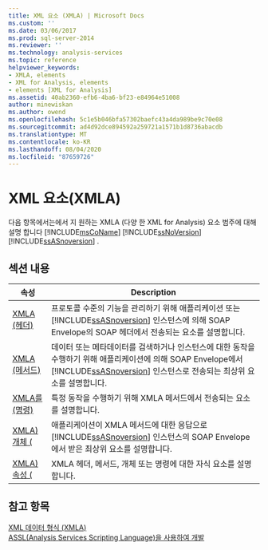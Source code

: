 ```yaml
---
title: XML 요소 (XMLA) | Microsoft Docs
ms.custom: ''
ms.date: 03/06/2017
ms.prod: sql-server-2014
ms.reviewer: ''
ms.technology: analysis-services
ms.topic: reference
helpviewer_keywords:
- XMLA, elements
- XML for Analysis, elements
- elements [XML for Analysis]
ms.assetid: 40ab2360-efb6-4ba6-bf23-e84964e51008
author: minewiskan
ms.author: owend
ms.openlocfilehash: 5c1e5b046bfa57302baefc43a4da989be9c70e08
ms.sourcegitcommit: ad4d92dce894592a259721a1571b1d8736abacdb
ms.translationtype: MT
ms.contentlocale: ko-KR
ms.lasthandoff: 08/04/2020
ms.locfileid: "87659726"
---
```

# <a name="xml-elements-xmla"></a>XML 요소(XMLA)
  다음 항목에서는에서 지 원하는 XMLA (다양 한 XML for Analysis) 요소 범주에 대해 설명 합니다 [!INCLUDE[msCoName](../../includes/msconame-md.md)] [!INCLUDE[ssNoVersion](../../includes/ssnoversion-md.md)] [!INCLUDE[ssASnoversion](../../includes/ssasnoversion-md.md)] .  
  
## <a name="in-this-section"></a>섹션 내용  
  
|속성|Description|  
|--------------|-----------------|  
|[XMLA &#40;헤더&#41;](https://docs.microsoft.com/bi-reference/xmla/xml-elements-headers/xml-elements-headers)|프로토콜 수준의 기능을 관리하기 위해 애플리케이션 또는 [!INCLUDE[ssASnoversion](../../includes/ssasnoversion-md.md)] 인스턴스에 의해 SOAP Envelope의 SOAP 헤더에서 전송되는 요소를 설명합니다.|  
|[XMLA &#40;메서드&#41;](https://docs.microsoft.com/bi-reference/xmla/xml-elements-methods)|데이터 또는 메타데이터를 검색하거나 인스턴스에 대한 동작을 수행하기 위해 애플리케이션에 의해 SOAP Envelope에서 [!INCLUDE[ssASnoversion](../../includes/ssasnoversion-md.md)] 인스턴스로 전송되는 최상위 요소를 설명합니다.|  
|[XMLA를 &#40;명령&#41;](https://docs.microsoft.com/bi-reference/xmla/xml-elements-commands/xml-elements-commands)|특정 동작을 수행하기 위해 XMLA 메서드에서 전송되는 요소를 설명합니다.|  
|[XMLA&#41;개체 &#40;](https://docs.microsoft.com/bi-reference/xmla/xml-elements-objects)|애플리케이션이 XMLA 메서드에 대한 응답으로 [!INCLUDE[ssASnoversion](../../includes/ssasnoversion-md.md)] 인스턴스의 SOAP Envelope에서 받은 최상위 요소를 설명합니다.|  
|[XMLA&#41;속성 &#40;](https://docs.microsoft.com/bi-reference/xmla/xml-elements-properties/xml-elements-properties)|XMLA 헤더, 메서드, 개체 또는 명령에 대한 자식 요소를 설명합니다.|  
  
## <a name="see-also"></a>참고 항목  
 [XML 데이터 형식 &#40;XMLA&#41;](https://docs.microsoft.com/bi-reference/xmla/xml-data-types/xml-data-types-xmla)   
 [ASSL&#40;Analysis Services Scripting Language&#41;을 사용하여 개발](../multidimensional-models/scripting-language-assl/developing-with-analysis-services-scripting-language-assl.md)  
  
  
